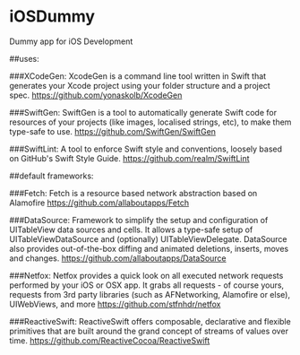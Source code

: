 # iOSDummy

Dummy app for iOS Development

##uses:

###XCodeGen:
XcodeGen is a command line tool written in Swift that generates your Xcode project using your folder structure and a project spec.
https://github.com/yonaskolb/XcodeGen

###SwiftGen:
SwiftGen is a tool to automatically generate Swift code for resources of your projects (like images, localised strings, etc), to make them type-safe to use.
https://github.com/SwiftGen/SwiftGen

###SwiftLint:
A tool to enforce Swift style and conventions, loosely based on GitHub's Swift Style Guide.
https://github.com/realm/SwiftLint

##default frameworks:

###Fetch:
Fetch is a resource based network abstraction based on Alamofire
https://github.com/allaboutapps/Fetch

###DataSource: 
Framework to simplify the setup and configuration of UITableView data sources and cells. It allows a type-safe setup of UITableViewDataSource and (optionally) UITableViewDelegate. DataSource also provides out-of-the-box diffing and animated deletions, inserts, moves and changes.
https://github.com/allaboutapps/DataSource

###Netfox:
Netfox provides a quick look on all executed network requests performed by your iOS or OSX app. It grabs all requests - of course yours, requests from 3rd party libraries (such as AFNetworking, Alamofire or else), UIWebViews, and more
https://github.com/stfnhdr/netfox

###ReactiveSwift:
ReactiveSwift offers composable, declarative and flexible primitives that are built around the grand concept of streams of values over time.
https://github.com/ReactiveCocoa/ReactiveSwift
